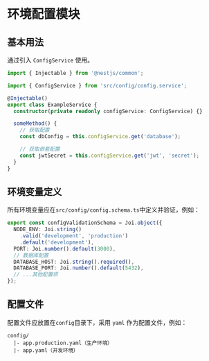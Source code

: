 # 环境配置模块

## 基本用法

通过引入 `ConfigService` 使用。

```typescript
import { Injectable } from '@nestjs/common';

import { ConfigService } from 'src/config/config.service';

@Injectable()
export class ExampleService {
  constructor(private readonly configService: ConfigService) {}

  someMethod() {
    // 获取配置
    const dbConfig = this.configService.get('database');

    // 获取嵌套配置
    const jwtSecret = this.configService.get('jwt', 'secret');
  }
}
```

## 环境变量定义

所有环境变量应在`src/config/config.schema.ts`中定义并验证，例如：

```typescript
export const configValidationSchema = Joi.object({
  NODE_ENV: Joi.string()
    .valid('development', 'production')
    .default('development'),
  PORT: Joi.number().default(3000),
  // 数据库配置
  DATABASE_HOST: Joi.string().required(),
  DATABASE_PORT: Joi.number().default(5432),
  // ...其他配置项
});
```

## 配置文件

配置文件应放置在`config`目录下，采用 `yaml` 作为配置文件，例如：

```
config/
  |- app.production.yaml（生产环境）
  |- app.yaml（开发环境）
``` 